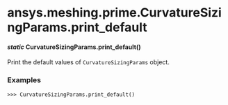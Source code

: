 <a id="ansys-meshing-prime-curvaturesizingparams-print-default"></a>

# ansys.meshing.prime.CurvatureSizingParams.print_default

<a id="ansys.meshing.prime.CurvatureSizingParams.print_default"></a>

#### *static* CurvatureSizingParams.print_default()

Print the default values of `CurvatureSizingParams` object.

### Examples

```pycon
>>> CurvatureSizingParams.print_default()
```

<!-- !! processed by numpydoc !! -->
